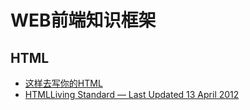 WEB前端知识框架
==============

HTML
--------------

- [这样去写你的HTML](http://sofish.de/1688)
- [HTMLLiving Standard — Last Updated 13 April 2012](http://www.whatwg.org/specs/web-apps/current-work/multipage/)
